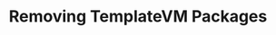 ---
lang: es
layout: doc
redirect_from:
- /es/doc/removing-templatevm-packages/
redirect_to: https://github.com/Qubes-Community/Contents/blob/master/docs/customization/removing-templatevm-packages.md
ref: 75
title: Removing TemplateVM Packages
---